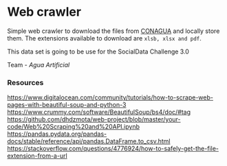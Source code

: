 # Web crawler

Simple web crawler to download the files from [CONAGUA](https://www.gob.mx/conagua/articulos/calidad-del-agua?idiom=es) and locally store them. The extensions available to download are `xlsb, xlsx and pdf`. 

This data set is going to be use for the SocialData Challenge 3.0

Team - _Agua Artificial_

### Resources

https://www.digitalocean.com/community/tutorials/how-to-scrape-web-pages-with-beautiful-soup-and-python-3
https://www.crummy.com/software/BeautifulSoup/bs4/doc/#tag
https://github.com/dhdzmota/web-project/blob/master/your-code/Web%20Scraping%20and%20API.ipynb
https://pandas.pydata.org/pandas-docs/stable/reference/api/pandas.DataFrame.to_csv.html
https://stackoverflow.com/questions/4776924/how-to-safely-get-the-file-extension-from-a-url
